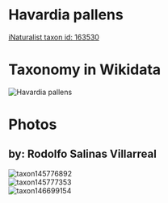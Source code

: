 
Havardia pallens
================
  
[iNaturalist taxon id: 163530](https://www.inaturalist.org/taxa/163530)
# Taxonomy in Wikidata
  
![Havardia pallens](../wikidata_schemas/Havardia_pallens.gv.png)
# Photos

## by: Rodolfo Salinas Villarreal
  
![taxon145776892](https://inaturalist-open-data.s3.amazonaws.com/photos/156182924/medium.jpg)  
![taxon145777353](https://inaturalist-open-data.s3.amazonaws.com/photos/156184116/medium.jpg)  
![taxon146699154](https://inaturalist-open-data.s3.amazonaws.com/photos/157171782/medium.jpg)